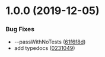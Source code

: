# 1.0.0 (2019-12-05)


### Bug Fixes

* --passWithNoTests ([61f6f8d](https://github.com/etclabscore/monaco-add-diagnostics/commit/61f6f8d565f56060b687f745e6726cc925468092))
* add typedocs ([0231049](https://github.com/etclabscore/monaco-add-diagnostics/commit/0231049e267a9c40f6730577d0b037becc7f4799))
